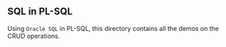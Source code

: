 ## SQL in PL-SQL 
Using `Oracle SQL` in PL-SQL, this directory contains all the demos on the CRUD operations.
